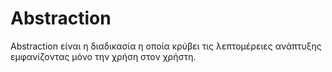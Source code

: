 # Abstraction
Abstraction είναι η διαδικασία η οποία κρύβει τις λεπτομέρειες ανάπτυξης εμφανίζοντας μόνο την χρήση στον χρήστη.

